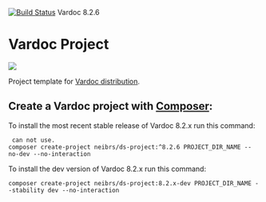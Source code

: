 [![Build Status](https://travis-ci.org/Vardot/vardoc.svg?branch=8.x-2.6)](https://travis-ci.com/github/Vardot/vardoc/builds/157026982) Vardoc 8.2.6
# Vardoc Project

[![](https://www.drupal.org/files/styles/grid-3/public/project-images/Vardoc%20-%20No%20Padding.png)](https://www.drupal.org/project/vardoc)

Project template for [Vardoc distribution](http://www.drupal.org/project/vardoc).

## Create a Vardoc project with [Composer](https://getcomposer.org/download/):

To install the most recent stable release of Vardoc 8.2.x run this command:
```
 can not use.
composer create-project neibrs/ds-project:^8.2.6 PROJECT_DIR_NAME --no-dev --no-interaction
```

To install the dev version of Vardoc 8.2.x run this command:
```
composer create-project neibrs/ds-project:8.2.x-dev PROJECT_DIR_NAME --stability dev --no-interaction
```
